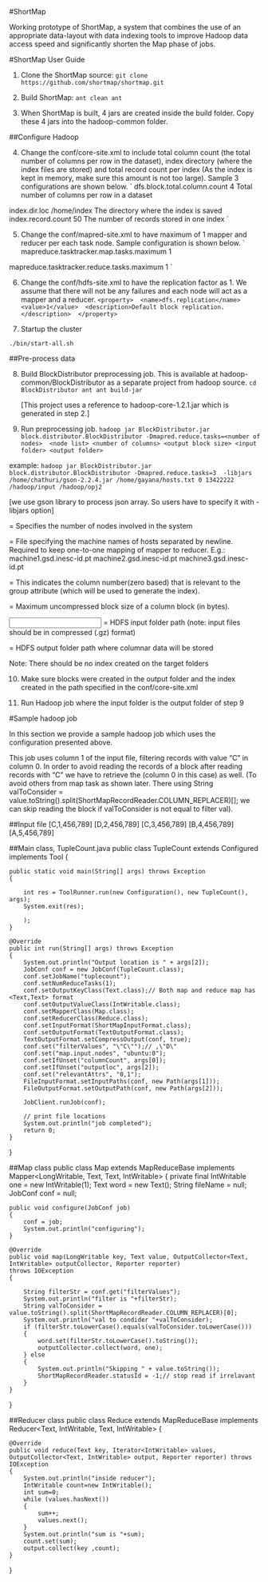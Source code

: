 #ShortMap

Working prototype of ShortMap, a system that combines the use of an appropriate data-layout with data indexing tools to improve Hadoop data access speed and significantly shorten the Map phase of jobs.

#ShortMap User Guide

1. Clone the ShortMap source:
`git clone https://github.com/shortmap/shortmap.git`

2. Build ShortMap:
`ant clean
ant`

3. When ShortMap is built, 4 jars are created inside the build folder. Copy these 4 jars into the hadoop-common folder. 

##Configure Hadoop

4. Change the conf/core-site.xml to include total column count (the total number of columns per row in the dataset), index directory (where the index files are stored) and total record count per index (As the index is kept in memory, make sure this amount is not too large). Sample 3 configurations are shown below.
    `<property> 
	<name>dfs.block.total.column.count</name> 
	<value>4</value> 
	<description> Total number of columns per row in a dataset 
	</description> 
    </property> 
<property> 
	<name>index.dir.loc</name> 
	<value>/home/index</value> 
	<description>The directory where the index is saved 
	</description> 
</property> 
<property> 
	<name>index.record.count</name> 
	<value>50</value> 
	<description>The number of records stored in one index
	</description> 
</property>`

5. Change the conf/mapred-site.xml to have maximum of 1 mapper and reducer per each task node. Sample configuration is shown below.
`<property> 
  	<name>mapreduce.tasktracker.map.tasks.maximum</name> 
  	<value>1</value> 
</property> 
<property> 
  	<name>mapreduce.tasktracker.reduce.tasks.maximum</name> 
  	<value>1</value> 
</property>`

6. Change the conf/hdfs-site.xml to have the replication factor as 1. We assume that there will not be any failures and each node will act as a mapper and a reducer. 
`<property> 
	<name>dfs.replication</name> 
	<value>1</value> 
	<description>Default block replication. </description> 
</property>`

7. Startup the cluster

`./bin/start-all.sh`

##Pre-process data

8. Build BlockDistributor preprocessing job. This is available at hadoop-common/BlockDistributor as a separate project from hadoop source.
`cd BlockDistributor
ant
ant build-jar`

    [This project uses a reference to hadoop-core-1.2.1.jar which is generated in step 2.]

9. Run preprocessing job.
`hadoop jar BlockDistributor.jar block.distributor.BlockDistributor -Dmapred.reduce.tasks=<number of nodes>  <node list> <number of columns> <output block size> <input folder> <output folder>`

example:
`hadoop jar BlockDistributor.jar block.distributor.BlockDistributor -Dmapred.reduce.tasks=3  -libjars /home/chathuri/gson-2.2.4.jar /home/gayana/hosts.txt 0 13422222 /hadoop/input /hadoop/opj2 `

[we use gson library to process json array. So users have to specify it with -libjars option]

<number of nodes> = Specifies the number of nodes involved in the system

<node list> = File specifying the machine names of hosts separated by newline. Required to keep one-to-one mapping of mapper to reducer. E.g.:
	machine1.gsd.inesc-id.pt
	machine2.gsd.inesc-id.pt
	machine3.gsd.inesc-id.pt

<number of columns> = This indicates the column number(zero based) that is relevant to the group attribute (which will be used to generate the index). 

<output block size> = Maximum uncompressed block size of a column block (in bytes). 

<input folder> = HDFS input folder path (note: input files should be in compressed (.gz) format)

<output folder> = HDFS output folder path where columnar data will be stored

Note: There should be no index created on the target folders

10. Make sure blocks were created in the output folder and the index created in the path specified in the conf/core-site.xml

11.  Run Hadoop job where the input folder is the output folder of step 9

#Sample hadoop job

In this section we provide a sample hadoop job which uses the configuration presented above.

This job uses column 1 of the input file, filtering records with value “C” in column 0. In order to avoid reading the records of a block after reading records with “C” we have to retrieve the <index column> (column 0 in this case) as well. (To avoid others from map task as shown later. There using String valToConsider = value.toString().split(ShortMapRecordReader.COLUMN_REPLACER)[<Index column>]; we can skip reading the block if valToConsider is not equal to filter val).

##Input file
    [C,1,456,789]
    [D,2,456,789]
    [C,3,456,789]
    [B,4,456,789]
    [A,5,456,789]

##Main class, TupleCount.java
public class TupleCount extends Configured implements Tool
{

    public static void main(String[] args) throws Exception
    {

        int res = ToolRunner.run(new Configuration(), new TupleCount(), args);
        System.exit(res);

        );
    }

    @Override
    public int run(String[] args) throws Exception
    {
        System.out.println("Output location is " + args[2]);
        JobConf conf = new JobConf(TupleCount.class);
        conf.setJobName("tuplecount");
        conf.setNumReduceTasks(1);
        conf.setOutputKeyClass(Text.class);// Both map and reduce map has <Text,Text> format
        conf.setOutputValueClass(IntWritable.class);
        conf.setMapperClass(Map.class);
        conf.setReducerClass(Reduce.class);
        conf.setInputFormat(ShortMapInputFormat.class);
        conf.setOutputFormat(TextOutputFormat.class);
        TextOutputFormat.setCompressOutput(conf, true);
        conf.set("filterValues", "\"C\"");// ,\"D\"
        conf.set("map.input.nodes", "ubuntu:0");
        conf.setIfUnset("columnCount", args[0]);
        conf.setIfUnset("outputloc", args[2]);
        conf.set("relevantAttrs", "0,1");
        FileInputFormat.setInputPaths(conf, new Path(args[1]));
        FileOutputFormat.setOutputPath(conf, new Path(args[2]));

        JobClient.runJob(conf);

        // print file locations
        System.out.println("job completed");
        return 0;
    }
}

##Map class
public class Map extends MapReduceBase implements Mapper<LongWritable, Text, Text, IntWritable>
{
    private final IntWritable one = new IntWritable(1);
    Text word = new Text();
    String fileName = null;
    JobConf conf = null;

    public void configure(JobConf job)
    {
        conf = job;
        System.out.println("configuring");
    }

    @Override
    public void map(LongWritable key, Text value, OutputCollector<Text, IntWritable> outputCollector, Reporter reporter)
    throws IOException
    {

        String filterStr = conf.get("filterValues");
        System.out.println("filter is "+filterStr);
        String valToConsider = value.toString().split(ShortMapRecordReader.COLUMN_REPLACER)[0];
        System.out.println("val to condider "+valToConsider);
        if (filterStr.toLowerCase().equals(valToConsider.toLowerCase()))
        {
            word.set(filterStr.toLowerCase().toString());
            outputCollector.collect(word, one);
        } else
        {
            System.out.println("Skipping " + value.toString());
            ShortMapRecordReader.statusId = -1;// stop read if irrelavant
        }
    }
}

##Reducer class
public class Reduce extends MapReduceBase implements Reducer<Text, IntWritable, Text, IntWritable>
{

    @Override
    public void reduce(Text key, Iterator<IntWritable> values, OutputCollector<Text, IntWritable> output, Reporter reporter) throws IOException
    {
        System.out.println("inside reducer");
        IntWritable count=new IntWritable();
        int sum=0;
        while (values.hasNext())
        {
            sum++;
            values.next();
        }
        System.out.println("sum is "+sum);
        count.set(sum);
        output.collect(key ,count);
    }
}
